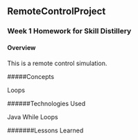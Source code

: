 ## RemoteControlProject

### Week 1 Homework for Skill Distillery

#### Overview

This is a remote control simulation.

#####Concepts

Loops

######Technologies Used

Java
While Loops

#######Lessons Learned
